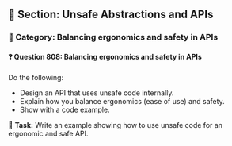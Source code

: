 ## 📘 Section: Unsafe Abstractions and APIs  
### 🔹 Category: Balancing ergonomics and safety in APIs  
#### ❓ Question 808: Balancing ergonomics and safety in APIs

Do the following:

- Design an API that uses unsafe code internally.
- Explain how you balance ergonomics (ease of use) and safety.
- Show with a code example.

🔧 **Task:** Write an example showing how to use unsafe code for an ergonomic and safe API.

